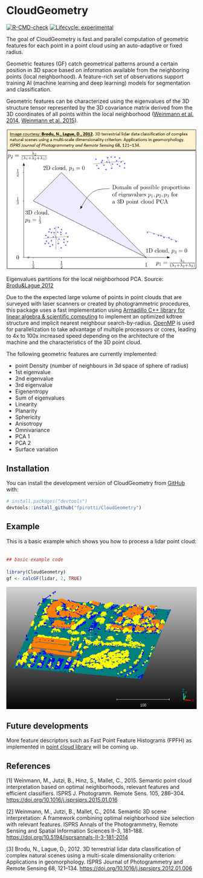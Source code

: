 # CloudGeometry

<!-- badges: start -->

[![R-CMD-check](https://github.com/fpirotti/CloudGeometry/actions/workflows/R-CMD-check.yaml/badge.svg)](https://github.com/fpirotti/CloudGeometry/actions/workflows/R-CMD-check.yaml) [![Lifecycle: experimental](https://img.shields.io/badge/lifecycle-experimental-orange.svg)](https://lifecycle.r-lib.org/articles/stages.html#experimental)

<!-- badges: end -->

The goal of CloudGeometry is fast and parallel computation of geometric features for each point in a point cloud using an auto-adaptive or fixed radius.

Geometric features (GF) catch geometrical patterns around a certain position in 3D space based on information available from the neighboring points (local neighborhood). A feature-rich set of observations support training AI (machine learning and deep learning) models for segmentation and classification.

Geometric features can be characterized using the eigenvalues of the 3D structure tensor represented by the 3D covariance matrix derived from the 3D coordinates of all points within the local neighborhood ([Weinmann et al. 2014](#2), [Weinmann et al. 2015](#1)).

[![](images/clipboard-2941799751.png)](https://arxiv.org/abs/1107.0550)

Eigenvalues partitions for the local neighborhood PCA. Source: [Brodu&Lague 2012](#3)

Due to the the expected large volume of points in point clouds that are surveyed with laser scanners or created by photogrammetric procedures, this package uses a fast implementation using [Armadillo C++ library for linear algebra & scientific computing](https://arma.sourceforge.net/) to implement an optimized kdtree structure and implicit nearest neighbour search-by-radius. [OpenMP](https://www.openmp.org/ "https://www.openmp.org/") is used for parallelization to take advantage of multiple processors or cores, leading to 4x to 100x increased speed depending on the architecture of the machine and the characteristics of the 3D point cloud.

The following geometric features are currently implemented:

-   point Density (number of neighbours in 3d space of sphere of radius)
-   1st eigenvalue
-   2nd eigenvalue
-   3rd eigenvalue
-   Eigenentropy
-   Sum of eigenvalues
-   Linearity
-   Planarity
-   Sphericity
-   Anisotropy
-   Omnivariance
-   PCA 1
-   PCA 2
-   Surface variation

## Installation

You can install the development version of CloudGeometry from [GitHub](https://github.com/) with:

``` r
# install.packages("devtools")
devtools::install_github("fpirotti/CloudGeometry")
```

## Example

This is a basic example which shows you how to process a lidar point cloud:

``` r

## basic example code

library(CloudGeometry)
gf <- calcGF(lidar, 2, TRUE)
```

![](images/clipboard-3962452338.png)

## Future developments

More feature descriptors such as Fast Point Feature Histograms (FPFH) as implemented in [point cloud library](https://pcl.readthedocs.io/) will be coming up.

## References

<a id="1">[1]</a> Weinmann, M., Jutzi, B., Hinz, S., Mallet, C., 2015. Semantic point cloud interpretation based on optimal neighborhoods, relevant features and efficient classifiers. ISPRS J. Photogramm. Remote Sens. 105, 286–304. <https://doi.org/10.1016/j.isprsjprs.2015.01.016>

<a id="2">[2]</a> Weinmann, M., Jutzi, B., Mallet, C., 2014. Semantic 3D scene interpretation: A framework combining optimal neighborhood size selection with relevant features. ISPRS Annals of the Photogrammetry, Remote Sensing and Spatial Information Sciences II–3, 181–188. <https://doi.org/10.5194/isprsannals-II-3-181-2014>

<a id="3">[3]</a> Brodu, N., Lague, D., 2012. 3D terrestrial lidar data classification of complex natural scenes using a multi-scale dimensionality criterion: Applications in geomorphology. ISPRS Journal of Photogrammetry and Remote Sensing 68, 121–134. <https://doi.org/10.1016/j.isprsjprs.2012.01.006>
